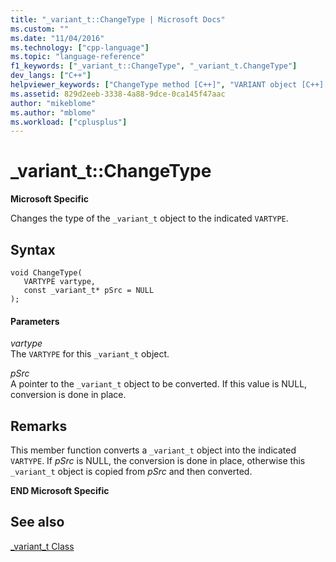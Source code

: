 ```yaml
---
title: "_variant_t::ChangeType | Microsoft Docs"
ms.custom: ""
ms.date: "11/04/2016"
ms.technology: ["cpp-language"]
ms.topic: "language-reference"
f1_keywords: ["_variant_t::ChangeType", "_variant_t.ChangeType"]
dev_langs: ["C++"]
helpviewer_keywords: ["ChangeType method [C++]", "VARIANT object [C++], ChangeType", "VARIANT object"]
ms.assetid: 829d2eeb-3338-4a88-9dce-0ca145f47aac
author: "mikeblome"
ms.author: "mblome"
ms.workload: ["cplusplus"]
---
```

# _variant_t::ChangeType
**Microsoft Specific**  
  
 Changes the type of the `_variant_t` object to the indicated `VARTYPE`.  
  
## Syntax  
  
```  
void ChangeType(  
   VARTYPE vartype,  
   const _variant_t* pSrc = NULL   
);  
```  
  
#### Parameters  
 *vartype*  
 The `VARTYPE` for this `_variant_t` object.  
  
 *pSrc*  
 A pointer to the `_variant_t` object to be converted. If this value is NULL, conversion is done in place.  
  
## Remarks  
 This member function converts a `_variant_t` object into the indicated `VARTYPE`. If *pSrc* is NULL, the conversion is done in place, otherwise this `_variant_t` object is copied from *pSrc* and then converted.  
  
 **END Microsoft Specific**  
  
## See also  
 [_variant_t Class](../cpp/variant-t-class.md)